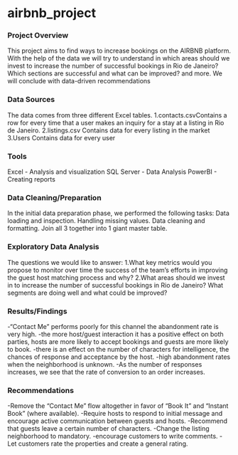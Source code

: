 # airbnb_project

### Project Overview

This project aims to find ways to increase bookings on the AIRBNB platform.
With the help of the data we will try to understand in which areas should we invest to increase the number of successful bookings in Rio de Janeiro? 
Which sections are successful and what can be improved? and more.
We will conclude with data-driven recommendations

### Data Sources

The data comes from three different Excel tables.
1.contacts.csv​​
Contains a row for every time that a user makes an inquiry for a stay at a listing in Rio de Janeiro.
2.listings.csv
Contains data for every listing in the market
3.Users
Contains data for every user

### Tools

Excel - Analysis and visualization
SQL Server - Data Analysis
PowerBI - Creating reports

### Data Cleaning/Preparation

In the initial data preparation phase, we performed the following tasks:
Data loading and inspection.
Handling missing values.
Data cleaning and formatting.
Join all 3 together into 1 giant master table.

### Exploratory Data Analysis

The questions we would like to answer:
1.What key metrics would you propose to monitor over time the success of the team’s efforts in improving the guest host matching process and why?
2.What areas should we invest in to increase the number of successful bookings in Rio de Janeiro? What segments are doing well and what could be improved? 

### Results/Findings

-“Contact Me” performs poorly for this channel the abandonment rate is very high.
-the more host/guest interaction it has a positive effect on both parties, hosts are more likely to accept bookings and guests are more likely to book.
-there is an effect on the number of characters for intelligence, the chances of response and acceptance by the host.
-high abandonment rates when the neighborhood is unknown.
-As the number of responses increases, we see that the rate of conversion to an order increases.

### Recommendations

-Remove the “Contact Me” flow altogether in favor of “Book It” and “Instant Book” (where available).
-Require hosts to respond to initial message and encourage active communication between guests and hosts.
-Recommend that guests leave a certain number of characters.
-Change the listing neighborhood to mandatory.
-encourage customers to write comments. 
-Let customers rate the properties and create a general rating.














